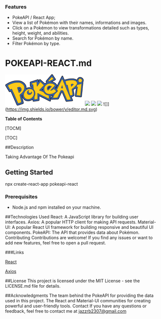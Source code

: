 ### Features

- PokeAPI / React App;
- View a list of Pokémon with their names, informations and images.
- Click on a Pokémon to view transformations detailed such as types, height, weight, and abilities.
- Search for Pokémon by name.
- Filter Pokémon by type.

# POKEAPI-REACT.md
![](https://raw.githubusercontent.com/PokeAPI/media/master/logo/pokeapi_256.png)
![](https://tusharf5.com/assets/header.bfa5b8b6.png)
![](https://img.shields.io/github/stars/pandao/editor.md.svg) ![](https://img.shields.io/github/forks/pandao/editor.md.svg) ![]](https://img.shields.io/bower/v/editor.md.svg)

**Table of Contents**

[TOCM]

[TOC]

##Description

Taking Advantage Of The Pokeapi
## Getting Started
npx create-react-app pokeapi-react
### Prerequisites

- Node.js and npm installed on your machine.

##Technologies Used
React: A JavaScript library for building user interfaces.
Axios: A popular HTTP client for making API requests.
Material-UI: A popular React UI framework for building responsive and beautiful UI components.
PokeAPI: The API that provides data about Pokémon.
Contributing
Contributions are welcome! If you find any issues or want to add new features, feel free to open a pull request.

###Links

[React](https://es.react.dev/)

[Axios](https://axios-http.com/es/docs/example)


##License
This project is licensed under the MIT License - see the LICENSE.md file for details.

##Acknowledgments
The team behind the PokeAPI for providing the data used in this project.
The React and Material-UI communities for creating powerful and user-friendly tools.
Contact
If you have any questions or feedback, feel free to contact me at jazzrb2307@gmail.com
